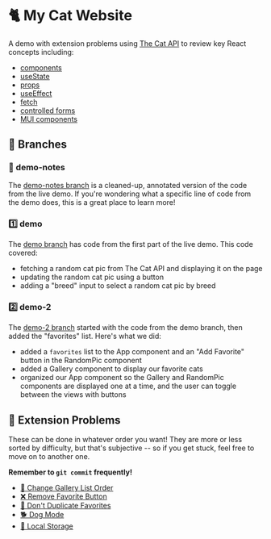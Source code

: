 # 🐈 My Cat Website
A demo with extension problems using [The Cat API](https://thecatapi.com/) to review key React concepts including:
- [components](https://react.dev/reference/react/Component)
- [useState](https://react.dev/reference/react/useState)
- [props](https://react.dev/learn/passing-props-to-a-component)
- [useEffect](https://react.dev/reference/react/useEffect)
- [fetch](https://developer.mozilla.org/en-US/docs/Web/API/Fetch_API)
- [controlled forms](https://react.dev/reference/react-dom/components/input#controlling-an-input-with-a-state-variable)
- [MUI components](https://mui.com/material-ui/all-components/)

## 🌳 Branches

### 📝 demo-notes
The [demo-notes branch](https://github.com/enitchals/my-cat-website/tree/demo-notes) is a cleaned-up, annotated version of the code from the live demo. If you're wondering what a specific line of code from the demo does, this is a great place to learn more!

### 1️⃣ demo
The [demo branch](https://github.com/enitchals/my-cat-website/tree/demo) has code from the first part of the live demo. This code covered:
- fetching a random cat pic from The Cat API and displaying it on the page
- updating the random cat pic using a button
- adding a "breed" input to select a random cat pic by breed

### 2️⃣ demo-2
The [demo-2 branch](https://github.com/enitchals/my-cat-website/tree/demo-2) started with the code from the demo branch, then added the "favorites" list. Here's what we did:
- added a `favorites` list to the App component and an "Add Favorite" button in the RandomPic component
- added a Gallery component to display our favorite cats
- organized our App component so the Gallery and RandomPic components are displayed one at a time, and the user can toggle between the views with buttons

## 🔀 Extension Problems
These can be done in whatever order you want! They are more or less sorted by difficulty, but that's subjective -- so if you get stuck, feel free to move on to another one.

**Remember to `git commit` frequently!**

- [🔄 Change Gallery List Order](./extension-instructions/change-order.md)
- [❌ Remove Favorite Button](./extension-instructions/remove-favorite.md)
- [🚫 Don't Duplicate Favorites](./extension-instructions/no-duplicates.md)
- [🐕 Dog Mode](./extension-instructions/dog-mode.md)
- [💾 Local Storage](./extension-instructions/local-storage.md)
